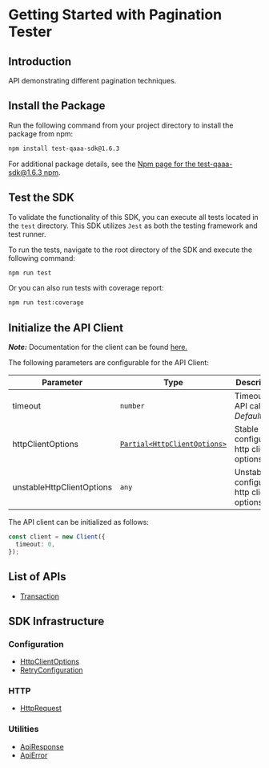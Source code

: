 
# Getting Started with Pagination Tester

## Introduction

API demonstrating different pagination techniques.

## Install the Package

Run the following command from your project directory to install the package from npm:

```bash
npm install test-qaaa-sdk@1.6.3
```

For additional package details, see the [Npm page for the test-qaaa-sdk@1.6.3 npm](https://www.npmjs.com/package/test-qaaa-sdk/v/1.6.3).

## Test the SDK

To validate the functionality of this SDK, you can execute all tests located in the `test` directory. This SDK utilizes `Jest` as both the testing framework and test runner.

To run the tests, navigate to the root directory of the SDK and execute the following command:

```bash
npm run test
```

Or you can also run tests with coverage report:

```bash
npm run test:coverage
```

## Initialize the API Client

**_Note:_** Documentation for the client can be found [here.](https://www.github.com/tahaali2000/test-qaaa-js-sdk/tree/1.6.3/doc/client.md)

The following parameters are configurable for the API Client:

| Parameter | Type | Description |
|  --- | --- | --- |
| timeout | `number` | Timeout for API calls.<br>*Default*: `0` |
| httpClientOptions | [`Partial<HttpClientOptions>`](https://www.github.com/tahaali2000/test-qaaa-js-sdk/tree/1.6.3/doc/http-client-options.md) | Stable configurable http client options. |
| unstableHttpClientOptions | `any` | Unstable configurable http client options. |

The API client can be initialized as follows:

```ts
const client = new Client({
  timeout: 0,
});
```

## List of APIs

* [Transaction](https://www.github.com/tahaali2000/test-qaaa-js-sdk/tree/1.6.3/doc/controllers/transaction.md)

## SDK Infrastructure

### Configuration

* [HttpClientOptions](https://www.github.com/tahaali2000/test-qaaa-js-sdk/tree/1.6.3/doc/http-client-options.md)
* [RetryConfiguration](https://www.github.com/tahaali2000/test-qaaa-js-sdk/tree/1.6.3/doc/retry-configuration.md)

### HTTP

* [HttpRequest](https://www.github.com/tahaali2000/test-qaaa-js-sdk/tree/1.6.3/doc/http-request.md)

### Utilities

* [ApiResponse](https://www.github.com/tahaali2000/test-qaaa-js-sdk/tree/1.6.3/doc/api-response.md)
* [ApiError](https://www.github.com/tahaali2000/test-qaaa-js-sdk/tree/1.6.3/doc/api-error.md)


